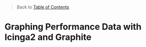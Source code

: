 > Back to [Table of Contents](https://github.com/jpfluger/examples)

# Graphing Performance Data with Icinga2 and Graphite


